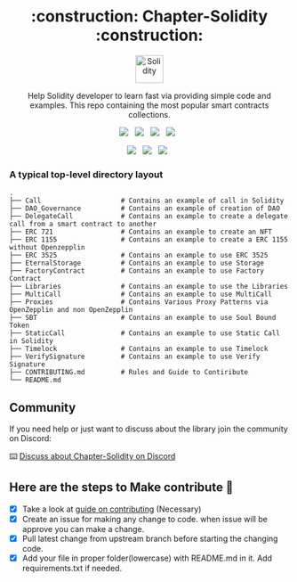 <div align="center">
  <h1>:construction: Chapter-Solidity :construction:</h1>
  <p>
    <a href="https://github.com/bansaltushar014/chapter-Solidity">
      <img alt="Solidity" width="50" src="https://www.svgrepo.com/show/374088/solidity.svg">
    </a>
  </p>
  <p>
    Help Solidity developer to learn fast via providing simple code and examples. This repo containing the most popular smart contracts collections.
  </p>
  <p>
     <a href="https://github.com/bansaltushar014/Chapter-Solidity/issues"><img src="https://img.shields.io/github/issues/bansaltushar014/Chapter-Solidity?style=for-the-badge&logo=appveyor" /></a>&nbsp;&nbsp;
  <a href="https://github.com/bansaltushar014/Chapter-Solidity/fork"><img src="https://img.shields.io/github/forks/bansaltushar014/Chapter-Solidity?style=for-the-badge&logo=appveyor" /></a>&nbsp;&nbsp;
  <a href="#"><img src="https://img.shields.io/github/stars/bansaltushar014/Chapter-Solidity?style=for-the-badge&logo=appveyor"/></a>&nbsp;&nbsp;
    <a href="https://discord.gg/CADQKy39"><img src="https://img.shields.io/discord/902911619032576090?color=%237289da&label=Discord" /></a>&nbsp;&nbsp;
  </p>

  <p align="center">
  <a href="#"><img src="https://forthebadge.com/images/badges/built-with-love.svg" /></a>&nbsp;&nbsp;
  <a href="#"><img src="https://img.shields.io/badge/Solidity-%23363636.svg?style=for-the-badge&logo=solidity&logoColor=white" /></a>&nbsp;&nbsp;
  <a href="#"><img src="https://forthebadge.com/images/badges/built-by-developers.svg" /></a>&nbsp;&nbsp;
</p>
</div>

### A typical top-level directory layout

    .
    ├── Call                    # Contains an example of call in Solidity
    ├── DAO_Governance          # Contains an example of creation of DAO
    ├── DelegateCall            # Contains an example to create a delegate call from a smart contract to another
    ├── ERC 721                 # Contains an example to create an NFT
    ├── ERC 1155                # Contains an example to create a ERC 1155 without Openzepplin
    ├── ERC 3525                # Contains an example to use ERC 3525
    ├── EternalStorage          # Contains an example to use Storage
    ├── FactoryContract         # Contains an example to use Factory Contract
    ├── Libraries               # Contains an example to use the Libraries
    ├── MultiCall               # Contains an example to use MultiCall
    ├── Proxies                 # Contains Various Proxy Patterns via OpenZepplin and non OpenZepplin
    ├── SBT                     # Contains an example to use Soul Bound Token
    ├── StaticCall              # Contains an example to use Static Call in Solidity
    ├── Timelock                # Contains an example to use Timelock
    ├── VerifySignature         # Contains an example to use Verify Signature
    ├── CONTRIBUTING.md         # Rules and Guide to Contiribute
    └── README.md

## Community

If you need help or just want to discuss about the library join the community on Discord:

⌨️ [Discuss about Chapter-Solidity on Discord](https://discord.gg/CADQKy39)

## Here are the steps to Make contribute 👣

- [x] Take a look at [guide on contributing](https://github.com/bansaltushar014/chapter-Solidity/blob/master/CONTRIBUTING.md) (Necessary)
- [x] Create an issue for making any change to code. when issue will be approve you can make a change.
- [x] Pull latest change from upstream branch before starting the changing code.
- [x] Add your file in proper folder(lowercase) with README.md in it. Add requirements.txt if needed.